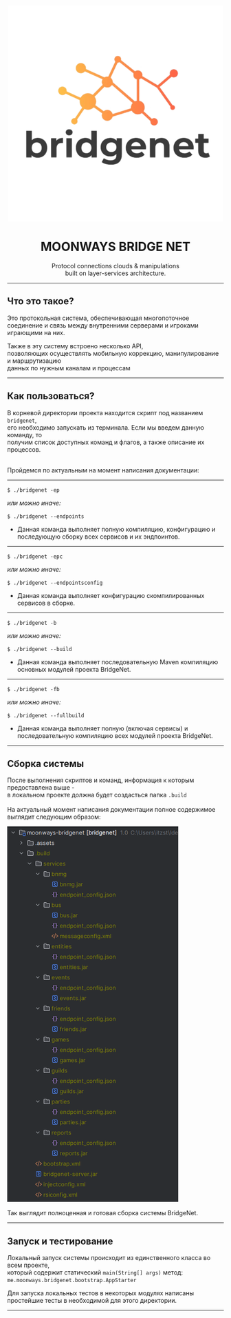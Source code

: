 <div align="center">

<img src=".assets/logo.png" alt="drawing" width="500"/>

# MOONWAYS BRIDGE NET

Protocol connections clouds & manipulations<br>
built on layer-services architecture.

</div>

---

## Что это такое?

Это протокольная система, обеспечивающая многопоточное<br>
соединение и связь между внутренними серверами и игроками<br>
играющими на них.<br>

Также в эту систему встроено несколько API,<br>
позволяющих осуществлять мобильную коррекцию, манипулирование и маршрутизацию<br>
данных по нужным каналам и процессам<br>

---

## Как пользоваться?

В корневой директории проекта находится скрипт под названием `bridgenet`,<br>
его необходимо запускать из терминала. Если мы введем данную команду, то<br>
получим список доступных команд и флагов, а также описание их процессов.<br>
<br>

Пройдемся по актуальным на момент написания документации:

---

```shell
$ ./bridgenet -ep
```
_или можно иначе:_
```shell
$ ./bridgenet --endpoints
```

- Данная команда выполняет полную компиляцию, конфигурацию и 
    последующую сборку всех сервисов и их эндпоинтов.

---

```shell
$ ./bridgenet -epc
```
_или можно иначе:_
```shell
$ ./bridgenet --endpointsconfig
```

- Данная команда выполняет конфигурацию скомпилированных сервисов в сборке.

---

```shell
$ ./bridgenet -b
```
_или можно иначе:_
```shell
$ ./bridgenet --build
```

- Данная команда выполняет последовательную Maven компиляцию основных модулей проекта BridgeNet.

---

```shell
$ ./bridgenet -fb
```
_или можно иначе:_
```shell
$ ./bridgenet --fullbuild
```

- Данная команда выполняет полную (включая сервисы) и последовательную компиляцию всех модулей проекта BridgeNet.

---

## Сборка системы

После выполнения скриптов и команд, информация к которым предоставлена выше -<br>
в локальном проекте должна будет создасться папка `.build`<br>
<br>
На актуальный момент написания документации полное содержимое выглядит следующим образом:

<img src=".assets/build_folder_screenshot.png"/>

Так выглядит полноценная и готовая сборка системы BridgeNet.

---

## Запуск и тестирование

Локальный запуск системы происходит из единственного класса во всем проекте,<br>
который содержит статический `main(String[] args)` метод:<br>
`me.moonways.bridgenet.bootstrap.AppStarter`

Для запуска локальных тестов в некоторых модулях написаны<br>
простейшие тесты в необходимой для этого директории.

---